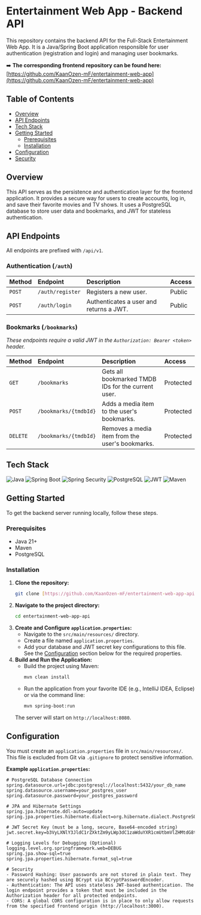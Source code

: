# Entertainment Web App - Backend API

This repository contains the backend API for the Full-Stack Entertainment Web App. It is a Java/Spring Boot application responsible for user authentication (registration and login) and managing user bookmarks.

➡️ **The corresponding frontend repository can be found here:** [https://github.com/KaanOzen-mF/entertainment-web-app](https://github.com/KaanOzen-mF/entertainment-web-app)

## Table of Contents

- [Overview](#overview)
- [API Endpoints](#api-endpoints)
- [Tech Stack](#tech-stack)
- [Getting Started](#getting-started)
    - [Prerequisites](#prerequisites)
    - [Installation](#installation)
- [Configuration](#configuration)
- [Security](#security)

## Overview

This API serves as the persistence and authentication layer for the frontend application. It provides a secure way for users to create accounts, log in, and save their favorite movies and TV shows. It uses a PostgreSQL database to store user data and bookmarks, and JWT for stateless authentication.

## API Endpoints

All endpoints are prefixed with `/api/v1`.

### Authentication (`/auth`)

| Method | Endpoint          | Description                  | Access |
| :----- | :---------------- | :--------------------------- | :----- |
| `POST` | `/auth/register`  | Registers a new user.        | Public |
| `POST` | `/auth/login`     | Authenticates a user and returns a JWT. | Public |

### Bookmarks (`/bookmarks`)

*These endpoints require a valid JWT in the `Authorization: Bearer <token>` header.*

| Method   | Endpoint             | Description                                  | Access    |
| :------- | :------------------- | :------------------------------------------- | :-------- |
| `GET`    | `/bookmarks`         | Gets all bookmarked TMDB IDs for the current user. | Protected |
| `POST`   | `/bookmarks/{tmdbId}` | Adds a media item to the user's bookmarks.   | Protected |
| `DELETE` | `/bookmarks/{tmdbId}` | Removes a media item from the user's bookmarks. | Protected |

## Tech Stack

![Java](https://img.shields.io/badge/Java-ED8B00?style=for-the-badge&logo=openjdk&logoColor=white)
![Spring Boot](https://img.shields.io/badge/Spring-6DB33F?style=for-the-badge&logo=spring&logoColor=white)
![Spring Security](https://img.shields.io/badge/Spring_Security-6DB33F?style=for-the-badge&logo=spring-security&logoColor=white)
![PostgreSQL](https://img.shields.io/badge/PostgreSQL-316192?style=for-the-badge&logo=postgresql&logoColor=white)
![JWT](https://img.shields.io/badge/JWT-black?style=for-the-badge&logo=JSON%20web%20tokens&logoColor=white)
![Maven](https://img.shields.io/badge/Maven-C71A36?style=for-the-badge&logo=apache-maven&logoColor=white)


## Getting Started

To get the backend server running locally, follow these steps.

### Prerequisites

- Java 21+
- Maven
- PostgreSQL

### Installation

1.  **Clone the repository:**
    ```bash
    git clone [https://github.com/KaanOzen-mF/entertainment-web-app-api.git](https://github.com/KaanOzen-mF/entertainment-web-app-api.git)
    ```
2.  **Navigate to the project directory:**
    ```bash
    cd entertainment-web-app-api
    ```
3.  **Create and Configure `application.properties`:**
    -   Navigate to the `src/main/resources/` directory.
    -   Create a file named `application.properties`.
    -   Add your database and JWT secret key configurations to this file. See the [Configuration](#configuration) section below for the required properties.
4.  **Build and Run the Application:**
    -   Build the project using Maven:
        ```bash
        mvn clean install
        ```
    -   Run the application from your favorite IDE (e.g., IntelliJ IDEA, Eclipse) or via the command line:
        ```bash
        mvn spring-boot:run
        ```
    The server will start on `http://localhost:8080`.

## Configuration

You must create an `application.properties` file in `src/main/resources/`. This file is excluded from Git via `.gitignore` to protect sensitive information.

**Example `application.properties`:**
```properties
# PostgreSQL Database Connection
spring.datasource.url=jdbc:postgresql://localhost:5432/your_db_name
spring.datasource.username=your_postgres_user
spring.datasource.password=your_postgres_password

# JPA and Hibernate Settings
spring.jpa.hibernate.ddl-auto=update
spring.jpa.properties.hibernate.dialect=org.hibernate.dialect.PostgreSQLDialect

# JWT Secret Key (must be a long, secure, Base64-encoded string)
jwt.secret.key=b3VyLXNlY3JldC1rZXktZm9yLWp3dC1zaWduYXR1cmUtbmVlZHMtdG8tYmUtbG9uZy1hbmQtc2VjdXJlCg==

# Logging Levels for Debugging (Optional)
logging.level.org.springframework.web=DEBUG
spring.jpa.show-sql=true
spring.jpa.properties.hibernate.format_sql=true

# Security
- Password Hashing: User passwords are not stored in plain text. They are securely hashed using BCrypt via BCryptPasswordEncoder.
- Authentication: The API uses stateless JWT-based authentication. The login endpoint provides a token that must be included in the Authorization header for all protected endpoints.
- CORS: A global CORS configuration is in place to only allow requests from the specified frontend origin (http://localhost:3000).